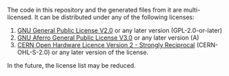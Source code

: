 The code in this repository and the generated files from it are multi-licensed. It can be distributed under any of the following licenses:

1. [GNU General Public License V2.0](LICENSES/gpl-2.0.txt) or any later version (GPL-2.0-or-later)
2. [GNU Aferro General Public License V3.0](LICENSES/agpl-3.0.txt) or any later version (A)
3. [CERN Open Hardware Licence Version 2 - Strongly Reciprocal](LICENSES/cern_ohl_s_v2.txt) (CERN-OHL-S-2.0) or any later version of the license.

In the future, the license list may be reduced.
